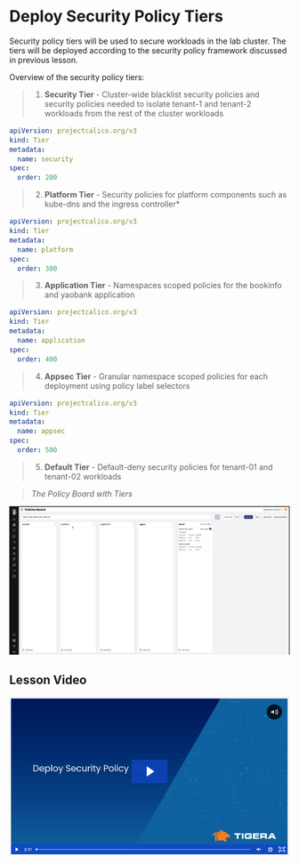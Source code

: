 # Deploy Security Policy Tiers

Security policy tiers will be used to secure workloads in the lab cluster. The tiers will be deployed according to the security policy framework discussed in previous lesson. 

Overview of the security policy tiers:

>  01. **Security Tier** - Cluster-wide blacklist security policies and security policies needed to isolate tenant-1 and tenant-2 workloads from the rest of the cluster workloads 

```yaml
apiVersion: projectcalico.org/v3
kind: Tier
metadata:
  name: security
spec:
  order: 200
```

>  02. **Platform Tier** - Security policies for platform components such as kube-dns and the ingress controller*

```yaml
apiVersion: projectcalico.org/v3
kind: Tier
metadata:
  name: platform
spec:
  order: 300
  ```

>  03. **Application Tier** - Namespaces scoped policies for the bookinfo and yaobank application 

```yaml
apiVersion: projectcalico.org/v3
kind: Tier
metadata:
  name: application
spec:
  order: 400
 ```

>  04. **Appsec Tier** - Granular namespace scoped policies for each deployment using policy label selectors

```yaml
apiVersion: projectcalico.org/v3
kind: Tier
metadata:
  name: appsec
spec:
  order: 500
```

>  05. **Default Tier** - Default-deny security policies for tenant-01 and tenant-02 workloads


> *The Policy Board with Tiers*

![policies board](images/policiesboard.png)


## Lesson Video

[![deploy tiers](images/vdspt.png)](https://tigera.wistia.com/medias/9qdjr5onoj)
